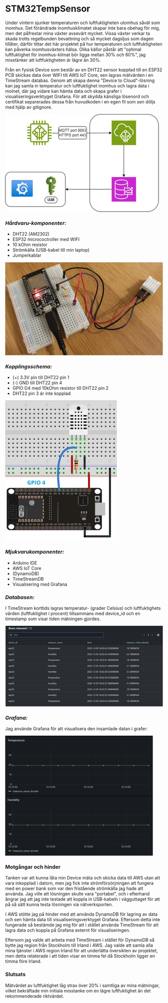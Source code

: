 # STM32TempSensor

Under vintern sjunker temperaturen och luftfuktigheten utomhus såväl som inomhus. Det förändrade inomhusklimatet skapar inte bara obehag för mig, men det påfrestar mina växter avsevärt mycket. Vissa växter verkar ta skada trotts regelbunden bevattning och så mycket dagsljus som dagen tillåter, därför tittar det här projektet på hur temperaturen och luftfuktigheten kan påverka inomhusväxters hälsa.
Olika källor påstår att "optimal luftfuktighet för inomhus-klimat bör ligga mellan 30% och 60%", jag misstänker att luftfuktigheten är lägre än 30%.

Från en fysisk Device som består av en DHT22 sensor kopplad till en ESP32 PCB skickas data över WIFI till AWS IoT Core, sen lagras mätvärden i en TimeStream databas. Genom att skapa denna "Device to Cloud"-lösning kan jag samla in temperatur och luftfuktighet inomhus och lagra data i molnet, där jag vidare kan hämta data och skapa grafer i visualiseringsverktyget Grafana. För att skydda känsliga lösenord och certifikat separerades dessa från huvudkoden i en egen fil som sen döljs med hjälp av gitignore.

![Alt text](image-8.png)


### _Hårdvaru-komponenter:_

- DHT22 (AM2302)
- ESP32 micrococtroller med WIFI
- 10 kOhm resistor
- Strömkälla (USB-kabel till min laptop)
- Jumperkablar

![Alt text](image-3.png)


### _Kopplingsschema:_

- (+) 3.3V pin till DHT22 pin 1
- (-) GND till DHT22 pin 4
- GPIO D4 med 10kOhm resistor till DHT22 pin 2
- DHT22 pin 3 är inte kopplad

![Alt text](image-2.png)


### _Mjukvarukomponenter:_
- Arduino IDE
- AWS IoT Core
- (DynamoDB)
- TimeStreamDB
- Visualisering med Grafana 


### _Databasen:_

I TimeStream korttids lagras temperatur- (grader Celsius) och luftfuktighets värden (luftfuktighet i procent) tillsammans med device_id och en timestamp som visar tiden mätningen gjordes.

![Alt text](image-7.png)


### _Grafana:_

Jag använde Grafana för att visualisera den insamlade datan i grafer:

![Alt text](image-6.png)


### Motgångar och hinder

Tanken var att kunna låta min Device mäta och skicka data till AWS utan att vara inkopplad i datorn, men jag fick inte strömförsörjningen att fungera med en power bank som var den fristående strömkälla jag hade att använda. Jag ville att lösningen skulle vara "portabel", och i efterhand ångrar jag att jag inte testade att koppla in USB-kabeln i vägguttaget för att på så sätt kunna testa lösningen via nätverksporten.

I AWS stötte jag på hinder med att använda DynamoDB för lagring av data och sen hämta data till visualiseringsverktyget Grafana. Eftersom detta inte fungerade så bestämde jag mig för att i stället använda TimeStream för att lagra data och koppla på Grafana externt för visualiseringen.

Eftersom jag valde att arbeta med TimeStream i stället för DynamoDB så bytte jag region från Stockholm till Irland i AWS. Jag valde att samla alla mina tjänster i AWS region Irland för att underlätta översikten av projektet, men detta relaterade i att tiden visar en timma fel då Stockholm ligger en timma före Irland.


### Slutsats

Mätvärdet av luftfuktighet låg strax över 20% i samtliga av mina mätningar, vilket bekräftade min initiala misstanke om en lägre luftfuktighet än det rekommenderade riktvärdet.